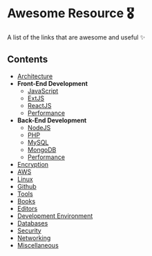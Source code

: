 # Awesome Resource 🎖

A list of the links that are awesome and useful :sparkles:



## Contents

* [Architecture](https://github.com/sanketgandhi/awesome-resources/blob/master/Architecture.md)
* **Front-End Development**
  * [JavaScript](https://github.com/sanketgandhi/awesome-resources/blob/master/JavaScript.md)
  * [ExtJS](https://github.com/sanketgandhi/awesome-resources/blob/master/Sencha.md)
  * [ReactJS](https://github.com/sanketgandhi/awesome-resources/blob/master/ReactJS.md)
  * [Performance](https://github.com/sanketgandhi/awesome-resources/blob/master/JSPerf.md)
* **Back-End Development**
  * [NodeJS](https://github.com/sanketgandhi/awesome-resources/blob/master/NodeJs.md)
  * [PHP](https://github.com/sanketgandhi/awesome-resources/blob/master/PHP.md)
  * [MySQL](https://github.com/sanketgandhi/awesome-resources/blob/master/MySQL.md)
  * [MongoDB](https://github.com/sanketgandhi/awesome-resources/blob/master/MongoDB.md)
  * [Performance](https://github.com/sanketgandhi/awesome-resources/blob/master/MySQLPerf.md)
* [Encryption](https://github.com/sanketgandhi/awesome-resources/blob/master/Encryption.md)
* [AWS](https://github.com/sanketgandhi/awesome-resources/blob/master/AWS.md)
* [Linux](https://github.com/sanketgandhi/awesome-resources/blob/master/Linux.md)
* [Github](https://github.com/sanketgandhi/awesome-resources/blob/master/Github.md)
* [Tools](https://github.com/sanketgandhi/awesome-resources/blob/master/Tools.md)
* [Books](https://github.com/sanketgandhi/awesome-resources/blob/master/Books.md)
* [Editors](https://github.com/sanketgandhi/awesome-resources/blob/master/Editors.md)
* [Development Environment](https://github.com/sanketgandhi/awesome-resources/blob/master/DevEnv.md)
* [Databases](https://github.com/sanketgandhi/awesome-resources/blob/master/Database.md)
* [Security](https://github.com/sanketgandhi/awesome-resources/blob/master/Security.md)
* [Networking](https://github.com/sanketgandhi/awesome-resources/blob/master/Networking.md)
* [Miscellaneous](https://github.com/sanketgandhi/awesome-resources/blob/master/Misc.md)
